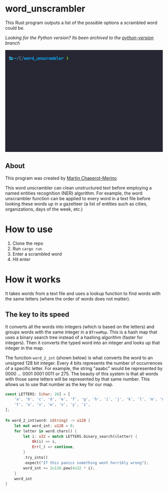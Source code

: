 # word_unscrambler

This Rust program outputs a list of the possible options a scrambled word could be.

_Looking for the Python version? Its been archived to the
[python-version](https://github.com/tinmarr/Word-Unscrambler/tree/python-version) branch_

![Demo Gif](demo_files/demo.gif)

## About

This program was created by [Martin Chaperot-Merino](https://github.com/tinmarr)

This word unscrambler can clean unstructured text before employing a named entities recognition (NER) algorithm. For
example, the word unscrambler function can be applied to every word in a text file before looking these words up in a
gazetteer (a list of entities such as cities, organizations, days of the week, etc.)

# How to use

1. Clone the repo
2. Run `cargo run`
3. Enter a scrambled word
4. Hit enter

# How it works

It takes words from a text file and uses a lookup function to find words with the same letters (where the order of words
does not matter).

## The key to its speed

It converts all the words into integers (which is based on the letters) and groups words with the same integer in a
`BTreeMap`. This is a hash map that uses a binary search tree instead of a hashing algorithm (faster for integers). Then
it converts the typed word into an integer and looks up that integer in the map.

The function `word_2_int` (shown below) is what converts the word to an unsigned 128 bit integer. Every 4 bits
represents the number of occurrences of a specific letter. For example, the string "aaabc" would be represented by 0000
... 0001 0001 0011 or 275. The beauty of this system is that all words with those same letters will be represented by
that same number. This allows us to use that number as the key for our map.

```rust
const LETTERS: [char; 26] = [
    'a', 'b', 'c', 'd', 'e', 'f', 'g', 'h', 'i', 'j', 'k', 'l', 'm', 'n', 'o', 'p', 'q', 'r', 's',
    't', 'u', 'v', 'w', 'x', 'y', 'z',
];

fn word_2_int(word: &String) -> u128 {
    let mut word_int: u128 = 0;
    for letter in word.chars() {
        let i: u32 = match LETTERS.binary_search(&letter) {
            Ok(i) => i,
            Err(_) => continue,
        }
        .try_into()
        .expect("If this panics something went horribly wrong");
        word_int += 2u128.pow(4u32 * i);
    }
    word_int
}
```
